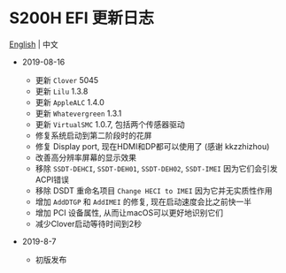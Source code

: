 # S200H EFI 更新日志

[English](https://github.com/EngLearnsh/S200H-i9-8950HK-Hackintosh/blob/master/Changelog.md) | 中文

- 2019-08-16
  - 更新 `Clover` 5045
  - 更新 `Lilu` 1.3.8
  - 更新 `AppleALC` 1.4.0
  - 更新 `Whatevergreen` 1.3.1
  - 更新 `VirtualSMC` 1.0.7, 包括两个传感器驱动
  - 修复系统启动到第二阶段时的花屏
  - 修复 Display port, 现在HDMI和DP都可以使用了 (感谢 kkzzhizhou)
  - 改善高分辨率屏幕的显示效果
  - 移除 `SSDT-DEHCI`, `SSDT-DEH01`, `SSDT-DEH02`, `SSDT-IMEI` 因为它们会引发ACPI错误
  - 移除 DSDT 重命名项目 `Change HECI to IMEI` 因为它并无实质性作用
  - 增加 `AddDTGP` 和 `AddIMEI` 的修复, 现在启动速度会比之前快一半
  - 增加 PCI 设备属性, 从而让macOS可以更好地识别它们
  - 减少Clover启动等待时间到2秒

- 2019-8-7
  - 初版发布